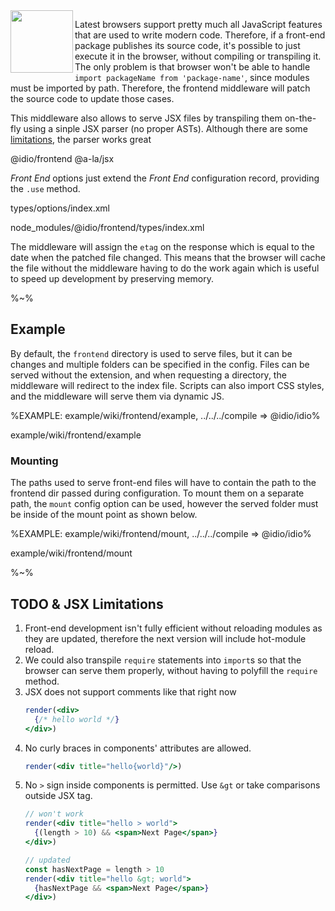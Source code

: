 <img src="https://raw.github.com/idiocc/core/master/images/frontend.svg?sanitize=true" align="left" height="100">

Latest browsers support pretty much all JavaScript features that are used to write modern code. Therefore, if a front-end package publishes its source code, it's possible to just execute it in the browser, without compiling or transpiling it. The only problem is that browser won't be able to handle `import packageName from 'package-name'`, since modules must be imported by path. Therefore, the frontend middleware will patch the source code to update those cases.

This middleware also allows to serve JSX files by transpiling them on-the-fly using a sinple JSX parser (no proper ASTs). Although there are some [limitations](#todo--jsx-limitations), the parser works great

<include-typedefs>@idio/frontend</include-typedefs>
<include-typedefs>@a-la/jsx</include-typedefs>

_Front End_ options just extend the _Front End_ <link external type="FrontEndConfig">configuration record</link>, providing the `.use` method.

<typedef level="2" name="FrontEndOptions" narrow>types/options/index.xml</typedef>

<typedef level="2" name="FrontEndConfig" narrow>node_modules/@idio/frontend/types/index.xml</typedef>

The middleware will assign the `etag` on the response which is equal to the date when the patched file changed. This means that the browser will cache the file without the middleware having to do the work again which is useful to speed up development by preserving memory.

%~%

## Example

By default, the `frontend` directory is used to serve files, but it can be changes and multiple folders can be specified in the config. Files can be served without the extension, and when requesting a directory, the middleware will redirect to the index file. Scripts can also import CSS styles, and the middleware will serve them via dynamic JS.

%EXAMPLE: example/wiki/frontend/example, ../../../compile => @idio/idio%

<fork lang="jsx">example/wiki/frontend/example</fork>

### Mounting

The paths used to serve front-end files will have to contain the path to the frontend dir passed during configuration. To mount them on a separate path, the `mount` config option can be used, however the served folder must be inside of the mount point as shown below.

%EXAMPLE: example/wiki/frontend/mount, ../../../compile => @idio/idio%

<fork lang="jsx">example/wiki/frontend/mount</fork>

%~%

## TODO & JSX Limitations

1. Front-end development isn't fully efficient without reloading modules as they are updated, therefore the next version will include hot-module reload.
1. We could also transpile `require` statements into `import`s so that the browser can serve them properly, without having to polyfill the `require` method.
1. JSX does not support comments like that right now
    ```jsx
    render(<div>
      {/* hello world */}
    </div>)
    ```
1. No curly braces in components' attributes are allowed.
    ```jsx
    render(<div title="hello{world}"/>)
    ```
1. No `>` sign inside components is permitted. Use `&gt` or take comparisons outside JSX tag.
    ```jsx
    // won't work
    render(<div title="hello > world">
      {(length > 10) && <span>Next Page</span>}
    </div>)

    // updated
    const hasNextPage = length > 10
    render(<div title="hello &gt; world">
      {hasNextPage && <span>Next Page</span>}
    </div>)
    ```